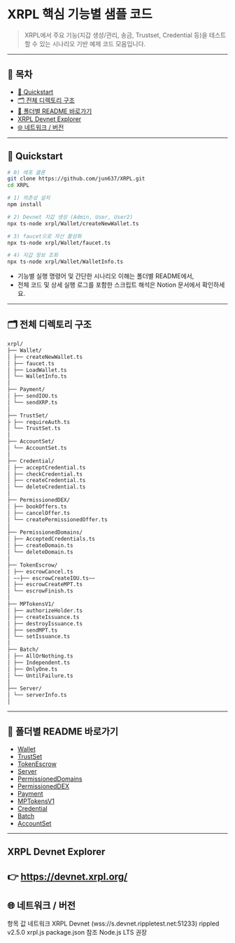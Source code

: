 # XRPL 핵심 기능별 샘플 코드

> XRPL에서 주요 기능(지갑 생성/관리, 송금, Trustset, Credential 등)을 테스트할 수 있는 시나리오 기반 예제 코드 모음입니다.

---

## 📑 목차

- [🚀 Quickstart](./README.md#-quickstart)
- [🗂️ 전체 디렉토리 구조](./README.md#-전체-디렉토리-구조)
- [📂 폴더별 README 바로가기](./README.md#-폴더별-readme-바로가기)
- [XRPL Devnet Explorer](./README.md#xrpl-devnet-explorer)
- [🌐 네트워크 / 버전](./README.md#-네트워크--버전)
---

## 🚀 Quickstart

```bash
# 0) 레포 클론
git clone https://github.com/jun637/XRPL.git
cd XRPL

# 1) 의존성 설치
npm install

# 2) Devnet 지갑 생성 (Admin, User, User2)
npx ts-node xrpl/Wallet/createNewWallet.ts

# 3) faucet으로 자산 활성화
npx ts-node xrpl/Wallet/faucet.ts

# 4) 지갑 정보 조회
npx ts-node xrpl/Wallet/WalletInfo.ts
```
* 기능별 실행 명령어 및 간단한 시나리오 이해는 폴더별 README에서,
* 전체 코드 및 상세 실행 로그를 포함한 스크립트 해석은 Notion 문서에서 확인하세요.

---

## 🗂️ 전체 디렉토리 구조

```bash
xrpl/
├── Wallet/
│ ├── createNewWallet.ts
│ ├── faucet.ts
│ ├── LoadWallet.ts
│ └── WalletInfo.ts
│
├── Payment/
│ ├── sendIOU.ts
│ └── sendXRP.ts
│
├── TrustSet/
├ ├── requireAuth.ts
│ └── TrustSet.ts
│
├── AccountSet/
│ └── AccountSet.ts
│
├── Credential/
│ ├── acceptCredential.ts
│ ├── checkCredential.ts
│ ├── createCredential.ts
│ └── deleteCredential.ts
│
├── PermissionedDEX/
│ ├── bookOffers.ts
│ ├── cancelOffer.ts
│ └── createPermissionedOffer.ts
│
├── PermissionedDomains/
│ ├── AcceptedCredentials.ts
│ ├── createDomain.ts
│ └── deleteDomain.ts
│
├── TokenEscrow/
│ ├── escrowCancel.ts
│ ~~├── escrowCreateIOU.ts~~
│ ├── escrowCreateMPT.ts
│ └── escrowFinish.ts
│
├── MPTokensV1/
│ ├── authorizeHolder.ts
│ ├── createIssuance.ts
│ ├── destroyIssuance.ts
│ ├── sendMPT.ts
│ └── setIssuance.ts
│
├── Batch/
│ ├── AllOrNothing.ts
│ ├── Independent.ts
│ ├── OnlyOne.ts
│ └── UntilFailure.ts
│
├── Server/
│ └── serverInfo.ts
│
```
---
## 📂 폴더별 README 바로가기

- [Wallet](./xrpl/Wallet/README.md)
- [TrustSet](./xrpl/TrustSet/README.md)
- [TokenEscrow](./xrpl/TokenEscrow/README.md)
- [Server](./xrpl/Server/README.md)
- [PermissionedDomains](./xrpl/PermissionedDomains/README.md)
- [PermissionedDEX](./xrpl/PermissionedDEX/README.md)
- [Payment](./xrpl/Payment/README.md)
- [MPTokensV1](./xrpl/MPTokensV1/README.md)
- [Credential](./xrpl/Credential/README.md)
- [Batch](./xrpl/Batch/README.md)
- [AccountSet](./xrpl/AccountSet/README.md)

---
## XRPL Devnet Explorer
👉 https://devnet.xrpl.org/
---
## 🌐 네트워크 / 버전
항목	값
네트워크	XRPL Devnet (wss://s.devnet.rippletest.net:51233)
rippled	v2.5.0
xrpl.js	package.json 참조
Node.js	LTS 권장
